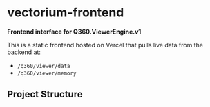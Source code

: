 # vectorium-frontend

**Frontend interface for Q360.ViewerEngine.v1**

This is a static frontend hosted on Vercel that pulls live data from the backend at:

- `/q360/viewer/data`
- `/q360/viewer/memory`

## Project Structure

